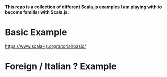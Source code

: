 
#### This repo is a collection of different Scala.js examples I am playing with to become familiar with Scala.js.

# Basic Example 
https://www.scala-js.org/tutorial/basic/

# Foreign / Italian ? Example

